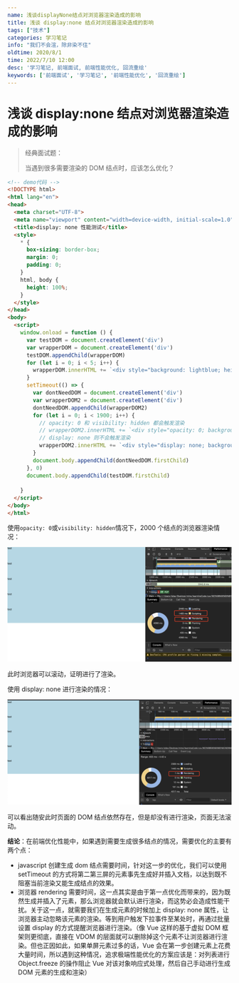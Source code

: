 ```yaml
---
name: 浅谈displayNone结点对浏览器渲染造成的影响
title: 浅谈 display:none 结点对浏览器渲染造成的影响
tags: ["技术"]
categories: 学习笔记
info: "我们不会渲，除非染不住"
oldtime: 2020/8/1
time: 2022/7/10 12:00
desc: '学习笔记, 前端面试, 前端性能优化, 回流重绘'
keywords: ['前端面试', '学习笔记', '前端性能优化', '回流重绘']
---
```


# 浅谈 display:none 结点对浏览器渲染造成的影响

> 经典面试题：
>
> 当遇到很多需要渲染的 DOM 结点时，应该怎么优化？

```html
<!-- demo代码 -->
<!DOCTYPE html>
<html lang="en">
<head>
  <meta charset="UTF-8">
  <meta name="viewport" content="width=device-width, initial-scale=1.0">
  <title>display: none 性能测试</title>
  <style>
    * {
      box-sizing: border-box;
      margin: 0;
      padding: 0;
    }
    html, body {
      height: 100%;
    }
  </style>
</head>
<body>
  <script>
    window.onload = function () {
      var testDOM = document.createElement('div')
      var wrapperDOM = document.createElement('div')
      testDOM.appendChild(wrapperDOM)
      for (let i = 0; i < 5; i++) {
        wrapperDOM.innerHTML += `<div style="background: lightblue; height: 100px;">test</div>`
      }
      setTimeout(() => {
        var dontNeedDOM = document.createElement('div')
        var wrapperDOM2 = document.createElement('div')
        dontNeedDOM.appendChild(wrapperDOM2)
        for (let i = 0; i < 1900; i++) {
          // opacity: 0 和 visibility: hidden 都会触发渲染
          // wrapperDOM2.innerHTML += `<div style="opacity: 0; background: lightblue; height: 100px;">test</div>`
          // display: none 则不会触发渲染
          wrapperDOM2.innerHTML += `<div style="display: none; background: lightblue; height: 100px;">test</div>`
        }
        document.body.appendChild(dontNeedDOM.firstChild)
      }, 0)
      document.body.appendChild(testDOM.firstChild)
      
    }
  </script>
</body>
</html>
```

使用`opacity: 0`或`visibility: hidden`情况下，2000 个结点的浏览器渲染情况：

![render-1.png](./images/render-1.png)

此时浏览器可以滚动，证明进行了渲染。

使用 display: none 进行渲染的情况：

![render-2](./images/render-2.png)

可以看出随安此时页面的 DOM 结点依然存在，但是却没有进行渲染，页面无法滚动。



**结论**：在前端优化性能中，如果遇到需要生成很多结点的情况，需要优化的主要有两个点：

- javascript 创建生成 dom 结点需要时间，针对这一步的优化，我们可以使用 setTimeout 的方式将第二第三屏的元素事先生成好并插入文档，以达到既不阻塞当前渲染又能生成结点的效果。
- 浏览器 rendering 需要时间，这一点其实是由于第一点优化而带来的，因为既然生成并插入了元素，那么浏览器就会默认进行渲染，而这势必会造成性能干扰。关于这一点，就需要我们在生成元素的时候加上 display: none 属性，让浏览器主动忽略该元素的渲染。等到用户触发下拉事件至某处时，再通过批量设置 display 的方式提醒浏览器进行渲染。（像 Vue 这样的基于虚拟 DOM 框架则更彻底，直接在 VDOM 的层面就可以删除掉这个元素不让浏览器进行渲染。但也正因如此，如果单屏元素过多的话，Vue 会在第一步创建元素上花费大量时间，所以遇到这种情况，追求极端性能优化的方案应该是：对列表进行 Object.freeze 的操作阻止 Vue 对该对象响应式处理，然后自己手动进行生成 DOM 元素的生成和渲染）

